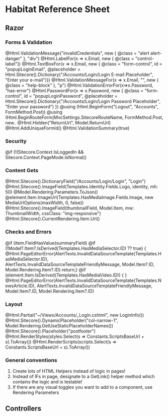 # Habitat Reference Sheet

## Razor

### Forms & Validation

@Html.ValidationMessage("invalidCredentials", new { @class = "alert alert-danger" }, "div")
@Html.LabelFor(x => x.Email, new { @class = "control-label"})
@Html.TextBoxFor(x => x.Email, new { @class = "form-control", id = "popupLoginEmail", @placeholder = Html.Sitecore().Dictionary("/Accounts/Login/Login E-mail Placeholder", "Enter your e-mail")})
@Html.ValidationMessageFor(x => x.Email, "", new { @class = "help-block" }, "p")
@Html.ValidationErrorFor(x=>x.Password, "has-error")
@Html.PasswordFor(x => x.Password, new { @class = "form-control", id = "popupLoginPassword", @placeholder = Html.Sitecore().Dictionary("/Accounts/Login/Login Password Placeholder", "Enter your password") })
@using (Html.BeginForm("Logout", "Accounts", FormMethod.Post))
@using (Html.BeginRouteForm(MvcSettings.SitecoreRouteName, FormMethod.Post, new..
@Html.Hidden("ReturnUrl", Model.ReturnUrl)
@Html.AddUniqueFormId()
@Html.ValidationSummary(true)

### Security

@if (!(Sitecore.Context.IsLoggedIn && Sitecore.Context.PageMode.IsNormal))

### Content Gets

@Html.Sitecore().DictionaryField("/Accounts/Login/Login", "Login")
@Html.Sitecore().ImageField(Templates.Identity.Fields.Logo, identity, mh: 50)
@Model.Rendering.Parameters.ToJson()
@element.Item.ImageUrl(Templates.HasMediaImage.Fields.Image, new MediaUrlOptions(maxWidth, 0, false))
@Html.Sitecore().ImageField(thumbnailField, Model.Item, mw: ThumbnailWidth, cssClass: "img-responsive")
@Html.Sitecore().CurrentRendering.Item.Url()

### Checks and Errors

@if (item.FieldHasValue(summaryField)
@if (!Model?.Item?.IsDerived(Templates.HasMediaSelector.ID) ?? true) { @Html.PageEditorError(AlertTexts.InvalidDataSourceTemplate(Templates.HasMediaSelector.ID), AlertTexts.InvalidDataSourceTemplateFriendlyMessage, Model.Item?.ID, Model.Rendering.Item?.ID) return;}
@if (element.Item.IsDerived(Templates.HasMediaVideo.ID)) { <span class="fa fa-play-circle icon-lg"></span> }
@Html.PageEditorError(AlertTexts.InvalidDataSourceTemplate(Templates.NewsArticle.ID), AlertTexts.InvalidDataSourceTemplateFriendlyMessage, Model.Item?.ID, Model.Rendering.Item?.ID)

### Layout 

@Html.Partial("~/Views/Accounts/_Login.cshtml", new LoginInfo())
@Html.Sitecore().DynamicPlaceholder("col-narrow-1", Model.Rendering.GetUseStaticPlaceholderNames())
@Html.Sitecore().Placeholder("postfooter")
@Html.RenderStyles(styles.Select(s => Constants.ScriptsBaseUrl + s).ToArray())
@Html.RenderScripts(scripts.Select(s => Constants.ScriptsBaseUrl + s).ToArray())

### General conventions

1. Create lots of HTML Helpers instead of logic in pages!
2. Instead of IFs in page, designate to a GetLink() helper method which contains the logic and is testable!
3. If there are any visual toggles you want to add to a component, use Rendering Parameters

## Controllers

